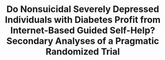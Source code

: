 --- 
abstract: '' 
authors: 
 - S Schlicker
 -  KK Weisel
 -  C Buntrock
 -  M Berking
 -  S Nobis
 -  D Lehr
 -  ...
doi: '' 
featured: false 
publication: '*Journal of diabetes research*, 15' 
publication_short: '' 
publishDate: '2019-01-01' 
title: 'Do Nonsuicidal Severely Depressed Individuals with Diabetes Profit from Internet-Based Guided Self-Help? Secondary Analyses of a Pragmatic Randomized Trial' 
url_code: '' 
url_dataset: '' 
url_pdf: '' 
url_poster: '' 
url_project: '' 
url_slides: '' 
url_source: '' 
url_video: '' 
---